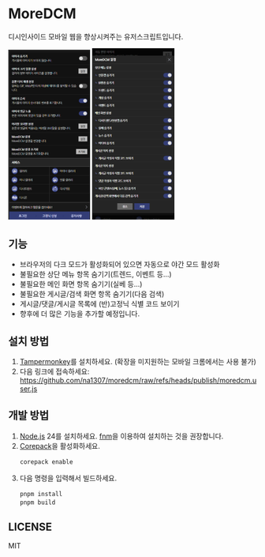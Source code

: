 # MoreDCM
디시인사이드 모바일 웹을 향상시켜주는 유저스크립트입니다.

<p>
  <img src="images/1.png" alt="어사이드 메뉴" width="33%" />
  <img src="images/2.png" alt="설정 화면" width="33%" />
</p>

## 기능
* 브라우저의 다크 모드가 활성화되어 있으면 자동으로 야간 모드 활성화
* 불필요한 상단 메뉴 항목 숨기기(트렌드, 이벤트 등...)
* 불필요한 메인 화면 항목 숨기기(실베 등...)
* 불필요한 게시글/검색 화면 항목 숨기기(다음 검색)
* 게시글/댓글/게시글 목록에 (반)고정닉 식별 코드 보이기
* 향후에 더 많은 기능을 추가할 예정입니다.

## 설치 방법
1. [Tampermonkey](https://www.tampermonkey.net/)를 설치하세요. (확장을 미지원하는 모바일 크롬에서는 사용 불가)
2. 다음 링크에 접속하세요: https://github.com/na1307/moredcm/raw/refs/heads/publish/moredcm.user.js

## 개발 방법
1. [Node.js](https://nodejs.org/) 24를 설치하세요. [fnm](https://github.com/Schniz/fnm)을 이용하여 설치하는 것을 권장합니다.
2. [Corepack](https://github.com/nodejs/corepack)을 활성화하세요.
    ```bash
    corepack enable
    ```
3. 다음 명령을 입력해서 빌드하세요.
    ```bash
    pnpm install
    pnpm build
    ```

## LICENSE
MIT
